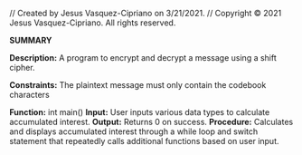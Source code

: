// Created by Jesus Vasquez-Cipriano on 3/21/2021.
// Copyright © 2021 Jesus Vasquez-Cipriano. All rights reserved.

**SUMMARY**

**Description:** A program to encrypt and decrypt a message using a shift cipher.

**Constraints:** The plaintext message must only contain the codebook characters

**Function:** int main()
**Input:** User inputs various data types to calculate accumulated interest.
**Output:** Returns 0 on success.
**Procedure:** Calculates and displays accumulated interest through a while loop and switch statement that repeatedly calls additional functions based on user input.
